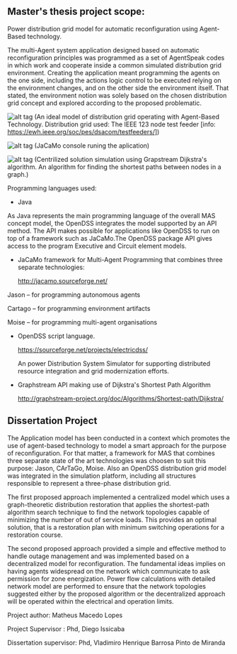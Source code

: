 
## Master's thesis project scope: 
Power distribution grid model for automatic reconfiguration using Agent-Based technology.

The multi-Agent system application designed based on automatic reconfiguration principles was programmed as a set of AgentSpeak codes in which work and cooperate inside a common simulated distribution grid environment. Creating the application meant programming the agents on the one side, including the actions logic control to be executed relying on the environment changes, and  on the other side the environment itself. That stated, the environment  notion was solely based on the chosen distribution grid concept and explored according to the proposed problematic.

![alt tag](http://i.imgur.com/sljKX66.png)
(An ideal model of distribution grid operating with Agent-Based Technology. Distribution grid used: The IEEE 123 node test feeder [info: https://ewh.ieee.org/soc/pes/dsacom/testfeeders/])

![alt tag](http://i.imgur.com/0JmQzRA.png)
(JaCaMo console runing the aplication)

![alt tag](http://i.imgur.com/FNJC5Wy.gif)
(Centrilized solution simulation using Grapstream Dijkstra's algorithm. An algorithm for finding the shortest paths between nodes in a graph.)

Programming languages used:

- Java

As Java represents the main programming language of the overall MAS concept model, 
the OpenDSS integrates the model supported by an API method. The API makes possible for applications like OpenDSS to run on top of a framework such as JaCaMo.The OpenDSS package API gives access to the program Executive and Circuit element models.

- JaCaMo framework for Multi-Agent Programming that combines three separate technologies:

   http://jacamo.sourceforge.net/

 Jason – for programming autonomous agents
 
 Cartago – for programming environment artifacts
 
 Moise – for programming multi-agent organisations

- OpenDSS script language.

  https://sourceforge.net/projects/electricdss/
  
  
  An power Distribution System Simulator for supporting distributed resource integration and grid modernization efforts.

- Graphstream API making use of Dijkstra's Shortest Path Algorithm

   http://graphstream-project.org/doc/Algorithms/Shortest-path/Dijkstra/


## Dissertation Project 

The Application model has been conducted in a context which promotes the use of agent-based technology to model a smart approach for the purpose of reconfiguration. For that matter, a framework for MAS that combines three separate state of the art technologies was choosen to suit this purpose: Jason, CArTaGo, Moise. Also an OpenDSS distribution grid model was integrated in the simulation platform, including all structures responsible to represent a three-phase distribution grid.

The first proposed approach implemented a centralized model  which uses a graph-theoretic distribution restoration that applies the shortest-path algorithm search technique to find the network topologies  capable of minimizing the number of out of service loads. This provides an optimal solution, that is a restoration plan with minimum switching operations for a restoration course. 

The second proposed approach provided a simple and effective method to handle outage management and was implemented based on a decentralized model for reconfiguration. The fundamental ideas implies on having agents widespread on the network which communicate to ask permission for zone energization. Power flow calculations with detailed network model are performed to ensure that the network topologies suggested either by the proposed algorithm or the decentralized approach will be operated within the electrical and operation limits.

Project author: Matheus Macedo Lopes

Project Supervisor : Phd, Diego Issicaba

Dissertation supervisor: Phd, Vladimiro Henrique Barrosa Pinto de Miranda
